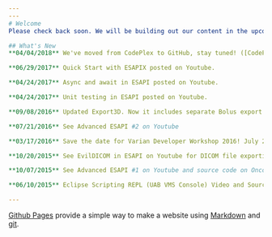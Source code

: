 ```yaml
---
---
# Welcome
Please check back soon. We will be building out our content in the upcoming months. For now, you can explore our code samples here: [https://github.com/VarianAPIs/samples](https://github.com/VarianAPIs/samples)

## What's New
**04/04/2018** We've moved from CodePlex to GitHub, stay tuned! ([CodePlex Archive](https://archive.codeplex.com/?p=variandeveloper))

**06/29/2017** Quick Start with ESAPIX posted on Youtube.

**04/24/2017** Async and await in ESAPI posted on Youtube.

**04/24/2017** Unit testing in ESAPI posted on Youtube.

**09/08/2016** Updated Export3D. Now it includes separate Bolus export with vertex normals, for 3D printing. Thank you Nathan Smela! 

**07/21/2016** See Advanced ESAPI #2 on Youtube

**03/17/2016** Save the date for Varian Developer Workshop 2016! July 29th & 30th, Washington, D.C.

**10/20/2015** See EvilDICOM in ESAPI on Youtube for DICOM file exporting.

**10/07/2015** See Advanced ESAPI #1 on Youtube and source code on Oncopeer.com

**06/10/2015** Eclipse Scripting REPL (UAB VMS Console) Video and Source Code Posted

---
```

[Github Pages](https://pages.github.com) provide a simple way to make a
website using
[Markdown](https://daringfireball.net/projects/markdown/) and
[git](https://git-scm.com).
